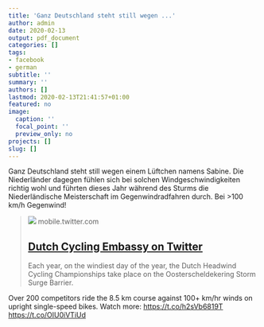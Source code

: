 ```yaml
---
title: 'Ganz Deutschland steht still wegen ...'
author: admin
date: 2020-02-13
output: pdf_document
categories: []
tags:
- facebook
- german
subtitle: ''
summary: ''
authors: []
lastmod: 2020-02-13T21:41:57+01:00
featured: no
image:
  caption: ''
  focal_point: ''
  preview_only: no
projects: []
slug: []
---
```

Ganz Deutschland steht still wegen einem Lüftchen namens Sabine. Die Niederländer dagegen fühlen sich bei solchen Windgeschwindigkeiten richtig wohl und führten dieses Jahr während des Sturms die Niederländische Meisterschaft im Gegenwindradfahren durch. Bei >100 km/h Gegenwind!
> [![](https://pbs.twimg.com/profile_images/3713275919/8c283855418c790c3afe9ef50f2c7275_normal.png)](https://mobile.twitter.com/cycling_embassy/status/1218080574059024384)
> mobile.twitter.com
> ## [Dutch Cycling Embassy on Twitter](https://mobile.twitter.com/cycling_embassy/status/1218080574059024384)
>
>Each year, on the windiest day of the year, the Dutch Headwind Cycling Championships take place on the Oosterscheldekering Storm Surge Barrier.

Over 200 competitors ride the 8.5 km course against 100+ km/hr winds on upright single-speed bikes. Watch more: https://t.co/h2sVb6819T https://t.co/OIU0iVTiUd

